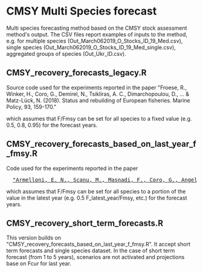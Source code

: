 # CMSY Multi Species forecast
Multi species forecasting method based on the CMSY stock assessment method's output. The CSV files report examples of inputs to the method, e.g. for multiple species (Out_March062019_O_Stocks_ID_19_Med.csv), single species (Out_March062019_O_Stocks_ID_19_Med_single.csv), aggregated groups of species (Out_Ukr_ID.csv).

## CMSY_recovery_forecasts_legacy.R ##
Source code used for the experiments reported in the paper
"Froese, R., Winker, H., Coro, G., Demirel, N., Tsikliras, A. C., Dimarchopoulou, D., ... & Matz-Lück, N. (2018). Status and rebuilding of European fisheries. Marine Policy, 93, 159-170."

which assumes that F/Fmsy can be set for all species to a fixed value (e.g. 0.5, 0.8, 0.95) for the forecast years.

## CMSY_recovery_forecasts_based_on_last_year_f_fmsy.R ##
Code used for the experiments reported in the paper
<pre>
  <a href="https://www.frontiersin.org/articles/10.3389/fmars.2021.552076/full">"Armelloni, E. N., Scanu, M., Masnadi, F., Coro, G., Angelini, S., and Scarcella, G. 2021. Data Poor Approach for the Assessment of the Main Target Species of Rapido Trawl Fishery in Adriatic Sea. Frontiers in Marine Science, 8."</a>
</pre>


which assumes that F/Fmsy can be set for all species to a portion of the value in the latest year (e.g. 0.5 F_latest_year/Fmsy, etc.) for the forecast years.

## CMSY_recovery_short_term_forecasts.R ##

This version builds on "CMSY_recovery_forecasts_based_on_last_year_f_fmsy.R". It accept short term forecasts and single species dataset. In the case of short term forecast (from 1 to 5 years), scenarios are not activated and projections base on Fcur for last year.
